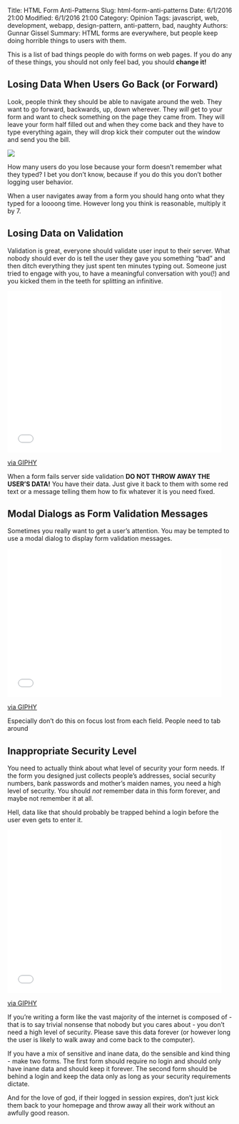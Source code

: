 Title: HTML Form Anti-Patterns
Slug: html-form-anti-patterns
Date: 6/1/2016 21:00
Modified: 6/1/2016 21:00
Category: Opinion
Tags: javascript, web, development, webapp, design-pattern, anti-pattern, bad, naughty
Authors: Gunnar Gissel
Summary: HTML forms are everywhere, but people keep doing horrible things to users with them.  

This is a list of bad things people do with forms on web pages.  If you do any of these things, you should not only feel bad, you should **change it!**

Losing Data When Users Go Back (or Forward)
-----------------------------------------------------------------------

Look, people think they should be able to navigate around the web.  They want to go forward, backwards, up, down wherever.  They _will_ get to your form and want to check something on the page they came from.  They will leave your form half filled out and when they come back and they have to type everything again, they will drop kick their computer out the window and send you the bill.

<img src="vignette3.wikia.nocookie.net/mlp/images/7/7f/Computer-out-window.jpg/revision/latest?cb=20140728071924"/>

How many users do you lose because your form doesn’t remember what they typed?  I bet you don’t know, because if you do this you don’t bother logging user behavior.

When a user navigates away from a form you should hang onto what they typed for a loooong time.  However long you think is reasonable, multiply it by 7.

Losing Data on Validation
----------------------------------------

Validation is great, everyone should validate user input to their server.  What nobody should ever do is tell the user they gave you something “bad” and then ditch everything they just spent ten minutes typing out.  Someone just tried to engage with you, to have a meaningful conversation with you(!) and you kicked them in the teeth for splitting an infinitive.

<iframe src="//giphy.com/embed/z0X1nuSI6KCXK" width="480" height="362" frameBorder="0" class="giphy-embed" allowFullScreen></iframe><p><a href="giphy.com/gifs/unexpected-trash-z0X1nuSI6KCXK">via GIPHY</a></p>

When a form fails server side validation **DO NOT THROW AWAY THE USER’S DATA!**  You have their data.  Just give it back to them with some red text or a message telling them how to fix whatever it is you need fixed.

Modal Dialogs as Form Validation Messages
-----------------------------------------------------------------

Sometimes you really want to get a user’s attention.  You may be tempted to use a modal dialog to display form validation messages.

<iframe src="//giphy.com/embed/Bu8ADbj7NuRry" width="480" height="333" frameBorder="0" class="giphy-embed" allowFullScreen></iframe><p><a href="giphy.com/gifs/Bu8ADbj7NuRry">via GIPHY</a></p>

Especially don’t do this on focus lost from each field.  People need to tab around


Inappropriate Security Level
-------------------------------------------

You need to actually think about what level of security your form needs.  If the form you designed just collects people’s addresses, social security numbers, bank passwords and mother’s maiden names, you need a high level of security.  You should _not_ remember data in this form forever, and maybe not remember it at all.

Hell, data like that should probably be trapped behind a login before the user even gets to enter it.

<iframe src="//giphy.com/embed/xT5LMK8gMdWmjTGwy4" width="480" height="366" frameBorder="0" class="giphy-embed" allowFullScreen></iframe><p><a href="giphy.com/gifs/season-7-the-simpsons-7x22-xT5LMK8gMdWmjTGwy4">via GIPHY</a></p>

If you’re writing a form like the vast majority of the internet is composed of - that is to say trivial nonsense that nobody but you cares about - you don’t need a high level of security.  Please save this data forever (or however long the user is likely to walk away and come back to the computer).

If you have a mix of sensitive and inane data, do the sensible and kind thing - make two forms.  The first form should require no login and should only have inane data and should keep it forever.  The second form should be behind a login and keep the data only as long as your security requirements dictate.

And for the love of god, if their logged in session expires, don’t just kick them back to your homepage and throw away all their work without an awfully good reason.



